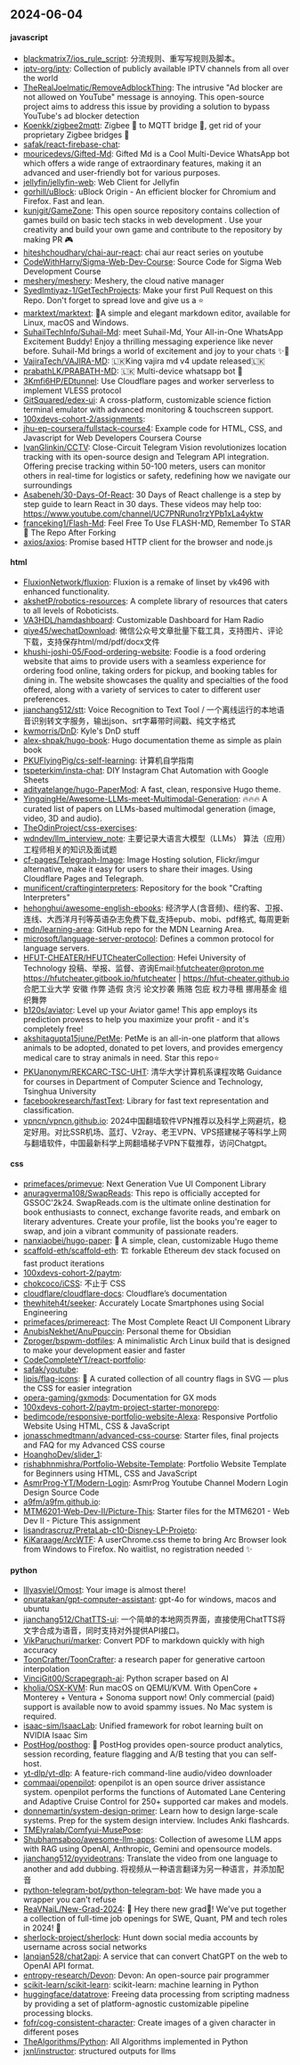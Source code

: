 ## 2024-06-04

#### javascript
* [blackmatrix7/ios_rule_script](https://github.com/blackmatrix7/ios_rule_script): 分流规则、重写写规则及脚本。
* [iptv-org/iptv](https://github.com/iptv-org/iptv): Collection of publicly available IPTV channels from all over the world
* [TheRealJoelmatic/RemoveAdblockThing](https://github.com/TheRealJoelmatic/RemoveAdblockThing): The intrusive "Ad blocker are not allowed on YouTube" message is annoying. This open-source project aims to address this issue by providing a solution to bypass YouTube's ad blocker detection
* [Koenkk/zigbee2mqtt](https://github.com/Koenkk/zigbee2mqtt): Zigbee 🐝 to MQTT bridge 🌉, get rid of your proprietary Zigbee bridges 🔨
* [safak/react-firebase-chat](https://github.com/safak/react-firebase-chat): 
* [mouricedevs/Gifted-Md](https://github.com/mouricedevs/Gifted-Md): Gifted Md is a Cool Multi-Device WhatsApp bot which offers a wide range of extraordinary features, making it an advanced and user-friendly bot for various purposes.
* [jellyfin/jellyfin-web](https://github.com/jellyfin/jellyfin-web): Web Client for Jellyfin
* [gorhill/uBlock](https://github.com/gorhill/uBlock): uBlock Origin - An efficient blocker for Chromium and Firefox. Fast and lean.
* [kunjgit/GameZone](https://github.com/kunjgit/GameZone): This open source repository contains collection of games build on basic tech stacks in web development . Use your creativity and build your own game and contribute to the repository by making PR 🎮
* [hiteshchoudhary/chai-aur-react](https://github.com/hiteshchoudhary/chai-aur-react): chai aur react series on youtube
* [CodeWithHarry/Sigma-Web-Dev-Course](https://github.com/CodeWithHarry/Sigma-Web-Dev-Course): Source Code for Sigma Web Development Course
* [meshery/meshery](https://github.com/meshery/meshery): Meshery, the cloud native manager
* [SyedImtiyaz-1/GetTechProjects](https://github.com/SyedImtiyaz-1/GetTechProjects): Make your first Pull Request on this Repo. Don't forget to spread love and give us a ⭐️
* [marktext/marktext](https://github.com/marktext/marktext): 📝A simple and elegant markdown editor, available for Linux, macOS and Windows.
* [SuhailTechInfo/Suhail-Md](https://github.com/SuhailTechInfo/Suhail-Md): meet Suhail-Md, Your All-in-One WhatsApp Excitement Buddy! Enjoy a thrilling messaging experience like never before. Suhail-Md brings a world of excitement and joy to your chats ✨🤖
* [VajiraTech/VAJIRA-MD](https://github.com/VajiraTech/VAJIRA-MD): 🇱🇰King vajira md v4 update released🇱🇰
* [prabathLK/PRABATH-MD](https://github.com/prabathLK/PRABATH-MD): 🇱🇰 Multi-device whatsapp bot 🎉
* [3Kmfi6HP/EDtunnel](https://github.com/3Kmfi6HP/EDtunnel): Use Cloudflare pages and worker serverless to implement VLESS protocol
* [GitSquared/edex-ui](https://github.com/GitSquared/edex-ui): A cross-platform, customizable science fiction terminal emulator with advanced monitoring & touchscreen support.
* [100xdevs-cohort-2/assignments](https://github.com/100xdevs-cohort-2/assignments): 
* [jhu-ep-coursera/fullstack-course4](https://github.com/jhu-ep-coursera/fullstack-course4): Example code for HTML, CSS, and Javascript for Web Developers Coursera Course
* [IvanGlinkin/CCTV](https://github.com/IvanGlinkin/CCTV): Close-Circuit Telegram Vision revolutionizes location tracking with its open-source design and Telegram API integration. Offering precise tracking within 50-100 meters, users can monitor others in real-time for logistics or safety, redefining how we navigate our surroundings
* [Asabeneh/30-Days-Of-React](https://github.com/Asabeneh/30-Days-Of-React): 30 Days of React challenge is a step by step guide to learn React in 30 days. These videos may help too: https://www.youtube.com/channel/UC7PNRuno1rzYPb1xLa4yktw
* [franceking1/Flash-Md](https://github.com/franceking1/Flash-Md): Feel Free To Use FLASH-MD, Remember To STAR🌟 The Repo After Forking
* [axios/axios](https://github.com/axios/axios): Promise based HTTP client for the browser and node.js

#### html
* [FluxionNetwork/fluxion](https://github.com/FluxionNetwork/fluxion): Fluxion is a remake of linset by vk496 with enhanced functionality.
* [akshetP/robotics-resources](https://github.com/akshetP/robotics-resources): A complete library of resources that caters to all levels of Roboticists.
* [VA3HDL/hamdashboard](https://github.com/VA3HDL/hamdashboard): Customizable Dashboard for Ham Radio
* [qiye45/wechatDownload](https://github.com/qiye45/wechatDownload): 微信公众号文章批量下载工具，支持图片、评论下载，支持保存html/md/pdf/docx文件
* [khushi-joshi-05/Food-ordering-website](https://github.com/khushi-joshi-05/Food-ordering-website): Foodie is a food ordering website that aims to provide users with a seamless experience for ordering food online, taking orders for pickup, and booking tables for dining in. The website showcases the quality and specialties of the food offered, along with a variety of services to cater to different user preferences.
* [jianchang512/stt](https://github.com/jianchang512/stt): Voice Recognition to Text Tool / 一个离线运行的本地语音识别转文字服务，输出json、srt字幕带时间戳、纯文字格式
* [kwmorris/DnD](https://github.com/kwmorris/DnD): Kyle's DnD stuff
* [alex-shpak/hugo-book](https://github.com/alex-shpak/hugo-book): Hugo documentation theme as simple as plain book
* [PKUFlyingPig/cs-self-learning](https://github.com/PKUFlyingPig/cs-self-learning): 计算机自学指南
* [tspeterkim/insta-chat](https://github.com/tspeterkim/insta-chat): DIY Instagram Chat Automation with Google Sheets
* [adityatelange/hugo-PaperMod](https://github.com/adityatelange/hugo-PaperMod): A fast, clean, responsive Hugo theme.
* [YingqingHe/Awesome-LLMs-meet-Multimodal-Generation](https://github.com/YingqingHe/Awesome-LLMs-meet-Multimodal-Generation): 🔥🔥🔥 A curated list of papers on LLMs-based multimodal generation (image, video, 3D and audio).
* [TheOdinProject/css-exercises](https://github.com/TheOdinProject/css-exercises): 
* [wdndev/llm_interview_note](https://github.com/wdndev/llm_interview_note): 主要记录大语言大模型（LLMs） 算法（应用）工程师相关的知识及面试题
* [cf-pages/Telegraph-Image](https://github.com/cf-pages/Telegraph-Image): Image Hosting solution, Flickr/imgur alternative, make it easy for users to share their images. Using Cloudflare Pages and Telegraph.
* [munificent/craftinginterpreters](https://github.com/munificent/craftinginterpreters): Repository for the book "Crafting Interpreters"
* [hehonghui/awesome-english-ebooks](https://github.com/hehonghui/awesome-english-ebooks): 经济学人(含音频)、纽约客、卫报、连线、大西洋月刊等英语杂志免费下载,支持epub、mobi、pdf格式, 每周更新
* [mdn/learning-area](https://github.com/mdn/learning-area): GitHub repo for the MDN Learning Area.
* [microsoft/language-server-protocol](https://github.com/microsoft/language-server-protocol): Defines a common protocol for language servers.
* [HFUT-CHEATER/HFUTCheaterCollection](https://github.com/HFUT-CHEATER/HFUTCheaterCollection): Hefei University of Technology 投稿、举报、监督、咨询Email:hfutcheater@proton.me https://hfutcheater.gitbook.io/hfutcheater | https://hfut-cheater.github.io 合肥工业大学 安徽 作弊 造假 贪污 论文抄袭 贿赂 包庇 权力寻租 挪用基金 组织舞弊
* [b120s/aviator](https://github.com/b120s/aviator): Level up your Aviator game! This app employs its prediction prowess to help you maximize your profit - and it's completely free!
* [akshitagupta15june/PetMe](https://github.com/akshitagupta15june/PetMe): PetMe is an all-in-one platform that allows animals to be adopted, donated to pet lovers, and provides emergency medical care to stray animals in need. Star this repo⭐
* [PKUanonym/REKCARC-TSC-UHT](https://github.com/PKUanonym/REKCARC-TSC-UHT): 清华大学计算机系课程攻略 Guidance for courses in Department of Computer Science and Technology, Tsinghua University
* [facebookresearch/fastText](https://github.com/facebookresearch/fastText): Library for fast text representation and classification.
* [vpncn/vpncn.github.io](https://github.com/vpncn/vpncn.github.io): 2024中国翻墙软件VPN推荐以及科学上网避坑，稳定好用。对比SSR机场、蓝灯、V2ray、老王VPN、VPS搭建梯子等科学上网与翻墙软件，中国最新科学上网翻墙梯子VPN下载推荐，访问Chatgpt。

#### css
* [primefaces/primevue](https://github.com/primefaces/primevue): Next Generation Vue UI Component Library
* [anuragverma108/SwapReads](https://github.com/anuragverma108/SwapReads): This repo is officially accepted for GSSOC'2k24. SwapReads.com is the ultimate online destination for book enthusiasts to connect, exchange favorite reads, and embark on literary adventures. Create your profile, list the books you're eager to swap, and join a vibrant community of passionate readers.
* [nanxiaobei/hugo-paper](https://github.com/nanxiaobei/hugo-paper): 🪺 A simple, clean, customizable Hugo theme
* [scaffold-eth/scaffold-eth](https://github.com/scaffold-eth/scaffold-eth): 🏗 forkable Ethereum dev stack focused on fast product iterations
* [100xdevs-cohort-2/paytm](https://github.com/100xdevs-cohort-2/paytm): 
* [chokcoco/iCSS](https://github.com/chokcoco/iCSS): 不止于 CSS
* [cloudflare/cloudflare-docs](https://github.com/cloudflare/cloudflare-docs): Cloudflare’s documentation
* [thewhiteh4t/seeker](https://github.com/thewhiteh4t/seeker): Accurately Locate Smartphones using Social Engineering
* [primefaces/primereact](https://github.com/primefaces/primereact): The Most Complete React UI Component Library
* [AnubisNekhet/AnuPpuccin](https://github.com/AnubisNekhet/AnuPpuccin): Personal theme for Obsidian
* [Zproger/bspwm-dotfiles](https://github.com/Zproger/bspwm-dotfiles): A minimalistic Arch Linux build that is designed to make your development easier and faster
* [CodeCompleteYT/react-portfolio](https://github.com/CodeCompleteYT/react-portfolio): 
* [safak/youtube](https://github.com/safak/youtube): 
* [lipis/flag-icons](https://github.com/lipis/flag-icons): 🎏 A curated collection of all country flags in SVG — plus the CSS for easier integration
* [opera-gaming/gxmods](https://github.com/opera-gaming/gxmods): Documentation for GX mods
* [100xdevs-cohort-2/paytm-project-starter-monorepo](https://github.com/100xdevs-cohort-2/paytm-project-starter-monorepo): 
* [bedimcode/responsive-portfolio-website-Alexa](https://github.com/bedimcode/responsive-portfolio-website-Alexa): Responsive Portfolio Website Using HTML, CSS & JavaScript
* [jonasschmedtmann/advanced-css-course](https://github.com/jonasschmedtmann/advanced-css-course): Starter files, final projects and FAQ for my Advanced CSS course
* [HoanghoDev/slider_1](https://github.com/HoanghoDev/slider_1): 
* [rishabhnmishra/Portfolio-Website-Template](https://github.com/rishabhnmishra/Portfolio-Website-Template): Portfolio Website Template for Beginners using HTML, CSS and JavaScript
* [AsmrProg-YT/Modern-Login](https://github.com/AsmrProg-YT/Modern-Login): AsmrProg Youtube Channel Modern Login Design Source Code
* [a9fm/a9fm.github.io](https://github.com/a9fm/a9fm.github.io): 
* [MTM6201-Web-Dev-II/Picture-This](https://github.com/MTM6201-Web-Dev-II/Picture-This): Starter files for the MTM6201 - Web Dev II - Picture This assignment
* [lisandrascruz/PretaLab-c10-Disney-LP-Projeto](https://github.com/lisandrascruz/PretaLab-c10-Disney-LP-Projeto): 
* [KiKaraage/ArcWTF](https://github.com/KiKaraage/ArcWTF): A userChrome.css theme to bring Arc Browser look from Windows to Firefox. No waitlist, no registration needed ✨

#### python
* [lllyasviel/Omost](https://github.com/lllyasviel/Omost): Your image is almost there!
* [onuratakan/gpt-computer-assistant](https://github.com/onuratakan/gpt-computer-assistant): gpt-4o for windows, macos and ubuntu
* [jianchang512/ChatTTS-ui](https://github.com/jianchang512/ChatTTS-ui): 一个简单的本地网页界面，直接使用ChatTTS将文字合成为语音，同时支持对外提供API接口。
* [VikParuchuri/marker](https://github.com/VikParuchuri/marker): Convert PDF to markdown quickly with high accuracy
* [ToonCrafter/ToonCrafter](https://github.com/ToonCrafter/ToonCrafter): a research paper for generative cartoon interpolation
* [VinciGit00/Scrapegraph-ai](https://github.com/VinciGit00/Scrapegraph-ai): Python scraper based on AI
* [kholia/OSX-KVM](https://github.com/kholia/OSX-KVM): Run macOS on QEMU/KVM. With OpenCore + Monterey + Ventura + Sonoma support now! Only commercial (paid) support is available now to avoid spammy issues. No Mac system is required.
* [isaac-sim/IsaacLab](https://github.com/isaac-sim/IsaacLab): Unified framework for robot learning built on NVIDIA Isaac Sim
* [PostHog/posthog](https://github.com/PostHog/posthog): 🦔 PostHog provides open-source product analytics, session recording, feature flagging and A/B testing that you can self-host.
* [yt-dlp/yt-dlp](https://github.com/yt-dlp/yt-dlp): A feature-rich command-line audio/video downloader
* [commaai/openpilot](https://github.com/commaai/openpilot): openpilot is an open source driver assistance system. openpilot performs the functions of Automated Lane Centering and Adaptive Cruise Control for 250+ supported car makes and models.
* [donnemartin/system-design-primer](https://github.com/donnemartin/system-design-primer): Learn how to design large-scale systems. Prep for the system design interview. Includes Anki flashcards.
* [TMElyralab/Comfyui-MusePose](https://github.com/TMElyralab/Comfyui-MusePose): 
* [Shubhamsaboo/awesome-llm-apps](https://github.com/Shubhamsaboo/awesome-llm-apps): Collection of awesome LLM apps with RAG using OpenAI, Anthropic, Gemini and opensource models.
* [jianchang512/pyvideotrans](https://github.com/jianchang512/pyvideotrans): Translate the video from one language to another and add dubbing. 将视频从一种语言翻译为另一种语言，并添加配音
* [python-telegram-bot/python-telegram-bot](https://github.com/python-telegram-bot/python-telegram-bot): We have made you a wrapper you can't refuse
* [ReaVNaiL/New-Grad-2024](https://github.com/ReaVNaiL/New-Grad-2024): 👋 Hey there new grad🎉! We've put together a collection of full-time job openings for SWE, Quant, PM and tech roles in 2024! 🚀
* [sherlock-project/sherlock](https://github.com/sherlock-project/sherlock): Hunt down social media accounts by username across social networks
* [lanqian528/chat2api](https://github.com/lanqian528/chat2api): A service that can convert ChatGPT on the web to OpenAI API format.
* [entropy-research/Devon](https://github.com/entropy-research/Devon): Devon: An open-source pair programmer
* [scikit-learn/scikit-learn](https://github.com/scikit-learn/scikit-learn): scikit-learn: machine learning in Python
* [huggingface/datatrove](https://github.com/huggingface/datatrove): Freeing data processing from scripting madness by providing a set of platform-agnostic customizable pipeline processing blocks.
* [fofr/cog-consistent-character](https://github.com/fofr/cog-consistent-character): Create images of a given character in different poses
* [TheAlgorithms/Python](https://github.com/TheAlgorithms/Python): All Algorithms implemented in Python
* [jxnl/instructor](https://github.com/jxnl/instructor): structured outputs for llms

